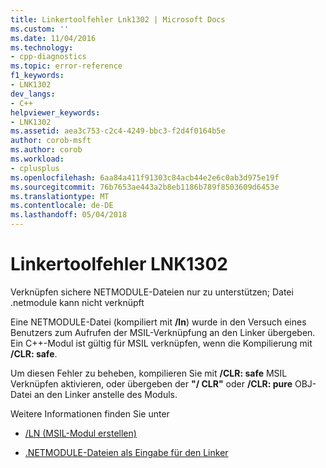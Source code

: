 ```yaml
---
title: Linkertoolfehler Lnk1302 | Microsoft Docs
ms.custom: ''
ms.date: 11/04/2016
ms.technology:
- cpp-diagnostics
ms.topic: error-reference
f1_keywords:
- LNK1302
dev_langs:
- C++
helpviewer_keywords:
- LNK1302
ms.assetid: aea3c753-c2c4-4249-bbc3-f2d4f0164b5e
author: corob-msft
ms.author: corob
ms.workload:
- cplusplus
ms.openlocfilehash: 6aa84a411f91303c84acb44e2e6c0ab3d975e19f
ms.sourcegitcommit: 76b7653ae443a2b8eb1186b789f8503609d6453e
ms.translationtype: MT
ms.contentlocale: de-DE
ms.lasthandoff: 05/04/2018
---
```

# <a name="linker-tools-error-lnk1302"></a>Linkertoolfehler LNK1302
Verknüpfen sichere NETMODULE-Dateien nur zu unterstützen; Datei .netmodule kann nicht verknüpft  
  
 Eine NETMODULE-Datei (kompiliert mit **/ln**) wurde in den Versuch eines Benutzers zum Aufrufen der MSIL-Verknüpfung an den Linker übergeben.  Ein C++-Modul ist gültig für MSIL verknüpfen, wenn die Kompilierung mit **/CLR: safe**.  
  
 Um diesen Fehler zu beheben, kompilieren Sie mit **/CLR: safe** MSIL Verknüpfen aktivieren, oder übergeben der **"/ CLR"** oder **/CLR: pure** OBJ-Datei an den Linker anstelle des Moduls.  
  
 Weitere Informationen finden Sie unter  
  
-   [/LN (MSIL-Modul erstellen)](../../build/reference/ln-create-msil-module.md)  
  
-   [.NETMODULE-Dateien als Eingabe für den Linker](../../build/reference/netmodule-files-as-linker-input.md)